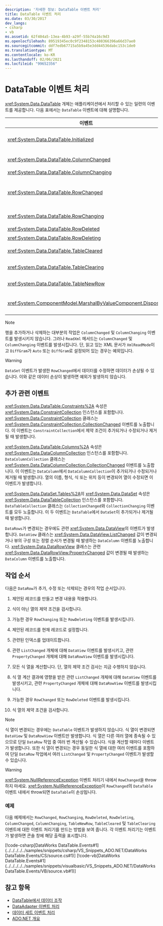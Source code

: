 ```yaml
---
description: '자세한 정보: DataTable 이벤트 처리'
title: DataTable 이벤트 처리
ms.date: 03/30/2017
dev_langs:
- csharp
- vb
ms.assetid: 62f404a5-13ea-4b93-a29f-55b74a16c9d3
ms.openlocfilehash: 89519345ec0c9f2348153c480366396a66d37ae0
ms.sourcegitcommit: ddf7edb67715a5b9a45e3dd44536dabc153c1de0
ms.translationtype: MT
ms.contentlocale: ko-KR
ms.lasthandoff: 02/06/2021
ms.locfileid: "99652356"
---
```

# <a name="handling-datatable-events"></a>DataTable 이벤트 처리

<xref:System.Data.DataTable> 개체는 애플리케이션에서 처리할 수 있는 일련의 이벤트를 제공합니다. 다음 표에서는 `DataTable` 이벤트에 대해 설명합니다.  
  
|이벤트|설명|  
|-----------|-----------------|  
|<xref:System.Data.DataTable.Initialized>|<xref:System.Data.DataTable.EndInit%2A>의 `DataTable` 메서드가 호출된 후에 발생합니다. 이 이벤트는 기본적으로 디자인 타임 시나리오를 지원하는 데 사용됩니다.|  
|<xref:System.Data.DataTable.ColumnChanged>|<xref:System.Data.DataColumn>에서 값이 성공적으로 변경된 후에 발생합니다.|  
|<xref:System.Data.DataTable.ColumnChanging>|`DataColumn`의 값이 제출될 때 발생합니다.|  
|<xref:System.Data.DataTable.RowChanged>|`DataColumn` 값 또는 <xref:System.Data.DataRow.RowState%2A>에 있는 <xref:System.Data.DataRow>의 `DataTable`가 성공적으로 변경된 후에 발생합니다.|  
|<xref:System.Data.DataTable.RowChanging>|`DataColumn` 값 또는 `RowState`에 있는 `DataRow`의 `DataTable`에 대한 변경된 값이 제출될 때 발생합니다.|  
|<xref:System.Data.DataTable.RowDeleted>|`DataRow`의 `DataTable`가 `Deleted`로 표시된 후에 발생합니다.|  
|<xref:System.Data.DataTable.RowDeleting>|`DataRow`의 `DataTable`가 `Deleted`로 표시되기 전에 발생합니다.|  
|<xref:System.Data.DataTable.TableCleared>|<xref:System.Data.DataTable.Clear%2A>의 `DataTable` 메서드 호출을 통해 모든 `DataRow`가 성공적으로 삭제된 후에 발생합니다.|  
|<xref:System.Data.DataTable.TableClearing>|`Clear` 메서드가 호출된 후 `Clear` 작업이 시작되기 전에 발생합니다.|  
|<xref:System.Data.DataTable.TableNewRow>|`DataRow`의 `NewRow` 메서드 호출을 통해 새 `DataTable`가 만들어진 후에 발생합니다.|  
|<xref:System.ComponentModel.MarshalByValueComponent.Disposed>|`DataTable`이 `Disposed`가 될 때 발생합니다. <xref:System.ComponentModel.MarshalByValueComponent>에서 상속됩니다.|  
  
> [!NOTE]
> 행을 추가하거나 삭제하는 대부분의 작업은 `ColumnChanged` 및 `ColumnChanging` 이벤트를 발생시키지 않습니다. 그러나 `ReadXml` 메서드는 `ColumnChanged` 및 `ColumnChanging` 이벤트를 발생시킵니다. 단, 읽고 있는 XML 문서가 `XmlReadMode`이고 `DiffGram`가 `Auto` 또는 `DiffGram`로 설정되어 있는 경우는 예외입니다.  
  
> [!WARNING]
> `DataSet` 이벤트가 발생한 `RowChanged`에서 데이터를 수정하면 데이터가 손상될 수 있습니다. 이와 같은 데이터 손상이 발생하면 예외가 발생하지 않습니다.  
  
## <a name="additional-related-events"></a>추가 관련 이벤트  

 <xref:System.Data.DataTable.Constraints%2A> 속성은 <xref:System.Data.ConstraintCollection> 인스턴스를 포함합니다. <xref:System.Data.ConstraintCollection> 클래스는 <xref:System.Data.ConstraintCollection.CollectionChanged> 이벤트를 노출합니다. 이 이벤트는 `ConstraintCollection`에서 제약 조건이 추가되거나 수정되거나 제거될 때 발생합니다.  
  
 <xref:System.Data.DataTable.Columns%2A> 속성은 <xref:System.Data.DataColumnCollection> 인스턴스를 포함합니다. `DataColumnCollection` 클래스는 <xref:System.Data.DataColumnCollection.CollectionChanged> 이벤트를 노출합니다. 이 이벤트는 `DataColumn`에서 `DataColumnCollection`이 추가되거나 수정되거나 제거될 때 발생합니다. 열의 이름, 형식, 식 또는 위치 등이 변경되어 열이 수정되면 이 이벤트가 발생합니다.  
  
 <xref:System.Data.DataSet.Tables%2A>의 <xref:System.Data.DataSet> 속성은 <xref:System.Data.DataTableCollection> 인스턴스를 포함합니다. `DataTableCollection` 클래스는 `CollectionChanged`와 `CollectionChanging` 이벤트를 모두 노출합니다. 이 두 이벤트는 `DataTable`에서 `DataSet`이 추가되거나 제거될 때 발생합니다.  
  
 `DataRows`가 변경되는 경우에도 관련 <xref:System.Data.DataView>의 이벤트가 발생합니다. `DataView` 클래스는 <xref:System.Data.DataView.ListChanged> 값이 변경되거나 뷰의 구성 또는 정렬 순서가 변경될 때 발생하는 `DataColumn` 이벤트를 노출합니다. <xref:System.Data.DataRowView> 클래스는 관련 <xref:System.Data.DataRowView.PropertyChanged> 값이 변경될 때 발생하는 `DataColumn` 이벤트를 노출합니다.  
  
## <a name="sequence-of-operations"></a>작업 순서  

 다음은 `DataRow`가 추가, 수정 또는 삭제되는 경우의 작업 순서입니다.  
  
1. 제안된 레코드를 만들고 변경 내용을 적용합니다.  
  
2. 식이 아닌 열의 제약 조건을 검사합니다.  
  
3. 가능한 경우 `RowChanging` 또는 `RowDeleting` 이벤트를 발생시킵니다.  
  
4. 제안된 레코드를 현재 레코드로 설정합니다.  
  
5. 관련된 인덱스를 업데이트합니다.  
  
6. 관련 `ListChanged` 개체에 대해 `DataView` 이벤트를 발생시키고, 관련 `PropertyChanged` 개체에 대해 `DataRowView` 이벤트를 발생시킵니다.  
  
7. 모든 식 열을 계산합니다. 단, 열의 제약 조건 검사는 지금 수행하지 않습니다.  
  
8. 식 열 계산 결과에 영향을 받은 관련 `ListChanged` 개체에 대해 `DataView` 이벤트를 발생시키고, 관련 `PropertyChanged` 개체에 대해 `DataRowView` 이벤트를 발생시킵니다.  
  
9. 가능한 경우 `RowChanged` 또는 `RowDeleted` 이벤트를 발생시킵니다.  
  
10. 식 열의 제약 조건을 검사합니다.  
  
> [!NOTE]
> 식 열이 변경되는 경우에는 `DataTable` 이벤트가 발생하지 않습니다. 식 열이 변경되면 `DataView` 및 `DataRowView` 이벤트만 발생합니다. 식 열은 다른 여러 열에 종속될 수 있으므로 단일 `DataRow` 작업 중 여러 번 계산될 수 있습니다. 식을 계산할 때마다 이벤트가 발생합니다. 또한 식 열이 변경되는 경우 동일한 식 열에 대한 여러 이벤트를 포함하여 단일 `DataRow` 작업에서 여러 `ListChanged` 및 `PropertyChanged` 이벤트가 발생할 수 있습니다.  
  
> [!WARNING]
> <xref:System.NullReferenceException> 이벤트 처리기 내에서 `RowChanged`을 throw하지 마세요. <xref:System.NullReferenceException>이 `RowChanged`의 `DataTable` 이벤트 내에서 throw되면 `DataTable`이 손상됩니다.  
  
### <a name="example"></a>예제  

 다음 예제에서는 `RowChanged`, `RowChanging`, `RowDeleted`, `RowDeleting`, `ColumnChanged`, `ColumnChanging`, `TableNewRow`, `TableCleared` 및 `TableClearing` 이벤트에 대한 이벤트 처리기를 만드는 방법을 보여 줍니다. 각 이벤트 처리기는 이벤트가 발생하면 콘솔 창에 해당 출력을 표시합니다.  
  
 [!code-csharp[DataWorks DataTable.Events#1](../../../../../samples/snippets/csharp/VS_Snippets_ADO.NET/DataWorks DataTable.Events/CS/source.cs#1)]
 [!code-vb[DataWorks DataTable.Events#1](../../../../../samples/snippets/visualbasic/VS_Snippets_ADO.NET/DataWorks DataTable.Events/VB/source.vb#1)]  
  
## <a name="see-also"></a>참고 항목

- [DataTable에서 데이터 조작](manipulating-data-in-a-datatable.md)
- [DataAdapter 이벤트 처리](../handling-dataadapter-events.md)
- [데이터 세트 이벤트 처리](handling-dataset-events.md)
- [ADO.NET 개요](../ado-net-overview.md)
